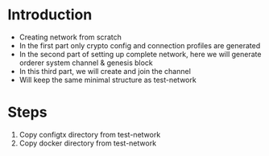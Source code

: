 # Introduction

- Creating network from scratch
- In the first part only crypto config and connection profiles are generated
- In the second part of setting up complete network, here we will generate orderer system channel & genesis block
- In this third part, we will create and join the channel
- Will keep the same minimal structure as test-network

# Steps

1. Copy configtx directory from test-network
2. Copy docker directory from test-network
